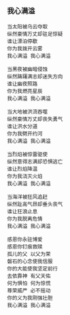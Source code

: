 ### 我心满溢

    当太阳被乌云夺取
    纵然豪情万丈却驻足惊疑
    谁让漂泊停歇
    你为我拨开云雾
    我心满溢 我心满溢

    当黑夜被幽暗侵蚀
    纵然踌躇满志却迷失方向
    谁让幽夜照路
    你为我燃亮星辰
    我心满溢 我心满溢

    当大地被洪流吞噬
    纵然豪情万丈却丧失勇气
    谁让洪水分道
    你为我劈开约河
    我心满溢 我心满溢

    当烈焰被惊雷驱使
    纵然意得志满却恐惧逃亡
    谁让烈焰降温
    你为我浇灭火焰
    我心满溢 我心满溢

    当海洋被狂风追赶
    纵然趾高气昂却垂头丧气
    谁让狂浪止息
    你为我脱离危情
    我心满溢 我心满溢

    感恩你永驻博爱
    感恩你钉痕救赎
    孤儿的父 以父为荣
    磐石的心念使我信服
    你的大能使我坚定前行
    去依靠神 有父天佑
    何为惧怕 何为惊慌
    尊荣威严 必不摇动
    你的义为我刚强壮胆
    我心满溢 我心满溢
